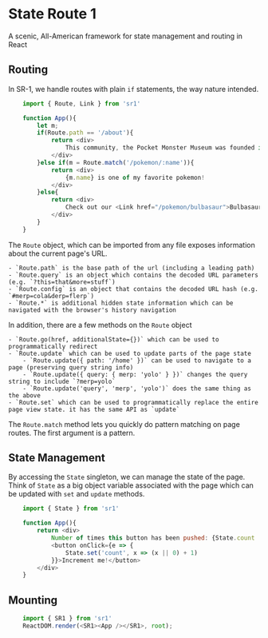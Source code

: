 # State Route 1

A scenic, All-American framework for state management and routing in React

## Routing

In SR-1, we handle routes with plain `if` statements, the way nature intended. 

```js
    import { Route, Link } from 'sr1'

    function App(){
        let m;
        if(Route.path == '/about'){
            return <div>
                This community, the Pocket Monster Museum was founded in 1998. 
            </div>
        }else if(m = Route.match('/pokemon/:name')){
            return <div>
                {m.name} is one of my favorite pokemon!
            </div>
        }else{
            return <div>
                Check out our <Link href="/pokemon/bulbasaur">Bulbasaurs!</Link>
            </div>            
        }
    }
```

The `Route` object, which can be imported from any file exposes information about the current page's URL. 

    - `Route.path` is the base path of the url (including a leading path)
    - `Route.query` is an object which contains the decoded URL parameters (e.g. `?this=that&more=stuff`)
    - `Route.config` is an object that contains the decoded URL hash (e.g. `#merp=cola&derp=flerp`)
    - `Route.*` is additional hidden state information which can be navigated with the browser's history navigation

In addition, there are a few methods on the `Route` object

    - `Route.go(href, additionalState={})` which can be used to programmatically redirect
    - `Route.update` which can be used to update parts of the page state
        - `Route.update({ path: '/home' })` can be used to navigate to a page (preserving query string info)
        - `Route.update({ query: { merp: 'yolo' } })` changes the query string to include `?merp=yolo`
        - `Route.update('query', 'merp', 'yolo')` does the same thing as the above
    - `Route.set` which can be used to programmatically replace the entire page view state. it has the same API as `update`

The `Route.match` method lets you quickly do pattern matching on page routes. The first argument is a pattern.

## State Management

By accessing the `State` singleton, we can manage the state of the page. Think of `State` as a big object variable associated with the page which can be updated with `set` and `update` methods. 

```js
    import { State } from 'sr1'

    function App(){
        return <div>
            Number of times this button has been pushed: {State.count || 0}
            <button onClick={e => {
                State.set('count', x => (x || 0) + 1)
            }}>Increment me!</button>
        </div>
    }
```

## Mounting

```js
    import { SR1 } from 'sr1'
    ReactDOM.render(<SR1><App /></SR1>, root);
```